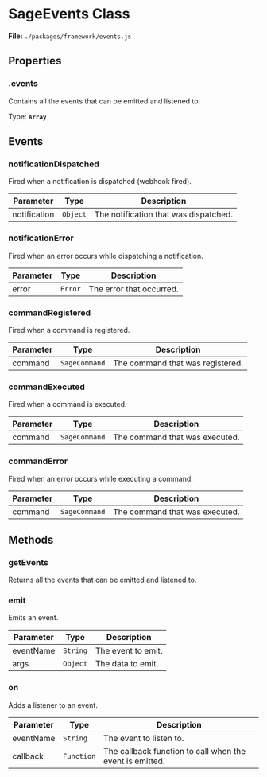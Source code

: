 # SageEvents Class

**File:** `./packages/framework/events.js`

## Properties

### .events
Contains all the events that can be emitted and listened to.

Type: **`Array`**


## Events

### notificationDispatched
Fired when a notification is dispatched (webhook fired).

| Parameter | Type | Description |
| --------- | ---- | ----------- |
| notification | `Object` | The notification that was dispatched. |

### notificationError
Fired when an error occurs while dispatching a notification.

| Parameter | Type | Description |
| --------- | ---- | ----------- |
| error | `Error` | The error that occurred. |

### commandRegistered
Fired when a command is registered.

| Parameter | Type | Description |
| --------- | ---- | ----------- |
| command | `SageCommand` | The command that was registered. |

### commandExecuted
Fired when a command is executed.

| Parameter | Type | Description |
| --------- | ---- | ----------- |
| command | `SageCommand` | The command that was executed. |

### commandError
Fired when an error occurs while executing a command.

| Parameter | Type | Description |
| --------- | ---- | ----------- |
| command | `SageCommand` | The command that was executed. |


## Methods

### getEvents
Returns all the events that can be emitted and listened to.

### emit
Emits an event.

| Parameter | Type | Description |
| --------- | ---- | ----------- |
| eventName | `String` | The event to emit. |
| args | `Object` | The data to emit. |

### on
Adds a listener to an event.

| Parameter | Type | Description |
| --------- | ---- | ----------- |
| eventName | `String` | The event to listen to. |
| callback | `Function` | The callback function to call when the event is emitted. |